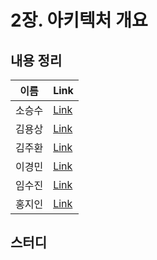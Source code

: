 # 2장. 아키텍처 개요

## 내용 정리

|  이름   | Link  |
|:-----:|:------|
|  소승수  | [Link](https://voidmelody.tistory.com/187)  |
|  김용상  | [Link](https://sturdy-rainstorm-a1c.notion.site/DDD-2-aee6136e35a34da1be3b8387eddcf9f8?pvs=4)      | 
|  김주환  | [Link](https://velog.io/@happyjamy/DDD-2장-도메인-모델-시작하기)     |
|  이경민  | [Link](https://velog.io/@tidavid1/DDD-START-2%EC%9E%A5-%EC%95%84%ED%82%A4%ED%85%8D%EC%B2%98-%EA%B0%9C%EC%9A%94) |
|  임수진  | [Link](https://blog.naver.com/sjlim1999/223276921510)       |
|  홍지인  | [Link](https://velog.io/@andy230/%EC%95%84%ED%82%A4%ED%85%8D%EC%B2%98-%EA%B0%9C%EC%9A%94)      |

## 스터디
> 
